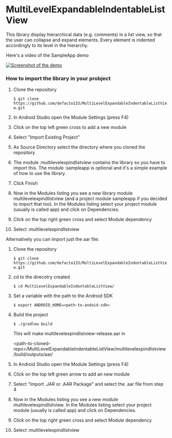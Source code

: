 # MultiLevelExpandableIndentableListView

This library display hierarchical data (e.g. comments) in a list view, so that the user can collapse and expand elements. Every element is indented accordingly to its level in the hierarchy.

Here's a video of the SampleApp demo

[![Screenshot of the demo](http://img.youtube.com/vi/dweRJ4Ukb0Q/0.jpg)](http://www.youtube.com/watch?v=dweRJ4Ukb0Q)

### How to import the library in your probject

1. Clone the repository

   `$ git clone https://github.com/defacto133/MultiLevelExpandableIndentableListView.git`

2. In Android Studio open the Module Settings (press F4)
3. Click on the top left green cross to add a new module
4. Select "Import Existing Project"
5. As Source Directory select the directory where you cloned the repository
6. The module :multilevelexpindlistview contains the library so you have to import this. The module :sampleapp is optional and it's a simple example of how to use the library.
7. Click Finish
8. Now in the Modules listing you see a new library module multilevelexpindlistview (and a project module sampleapp if you decided to import that too). In the Modules listing select your project module (usually is called app) and click on Dependencies.
9. Click on the top right green cross and select Module dependency
10. Select :multilevelexpindlistview

Alternatively you can import just the aar file:

1. Clone the repository

   `$ git clone https://github.com/defacto133/MultiLevelExpandableIndentableListView.git`

2. cd to the direcotry created

   `$ cd MultiLevelExpandableIndentableListView/`
   
3. Set a variable with the path to the Android SDK

   `$ export ANDROID_HOME=<path-to-andoid-sdk>`

4. Build the project

    `$ ./gradlew build`

    This will make multilevelexpindlistview-release.aar in
    
    \<path-to-cloned-repo\>/MultiLevelExpandableIndentableListView/multilevelexpindlistview/build/outputs/aar/

5. In Android Studio open the Module Settings (press F4)
6. Click on the top left green arrow to add an new module
7. Select "Import .JAR or .AAR Package" and select the .aar file from step 4
8. Now in the Modules listing you see a new module multilevelexpindlistview. In the Modules listing select your project module (usually is called app) and click on Dependencies.
9. Click on the top right green cross and select Module dependency
10. Select :multilevelexpindlistview
